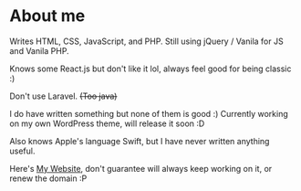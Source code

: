 # About me

Writes HTML, CSS, JavaScript, and PHP. Still using jQuery / Vanila for JS and Vanila PHP.

Knows some React.js but don't like it lol, always feel good for being classic :)

Don't use Laravel. ~~(Too java)~~

I do have written something but none of them is good :) Currently working on my own WordPress theme, will release it soon :D

Also knows Apple's language Swift, but I have never written anything useful.

Here's [My Website](https://onmyodev.com/), don't guarantee will always keep working on it, or renew the domain :P
